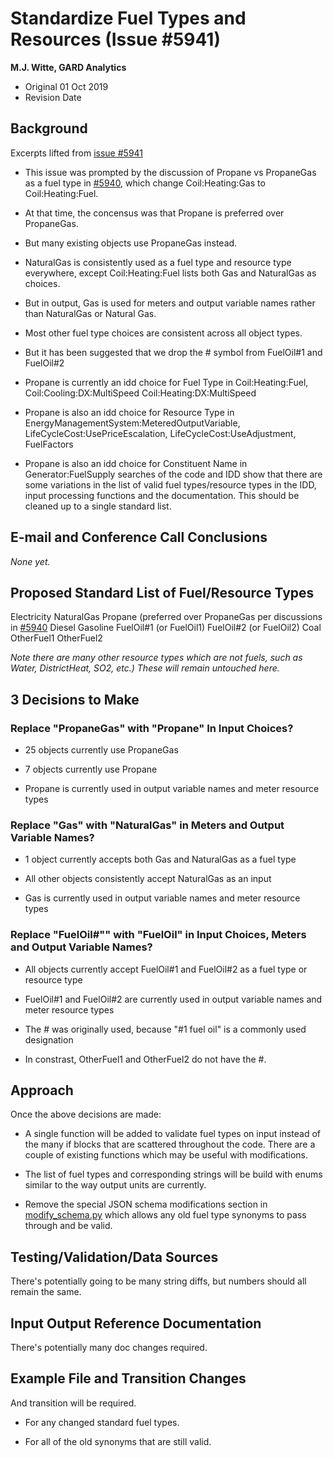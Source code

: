 Standardize Fuel Types and Resources (Issue #5941)
================

**M.J. Witte, GARD Analytics**

 - Original 01 Oct 2019
 - Revision Date
 

## Background ##

Excerpts lifted from [issue #5941](https://github.com/NREL/EnergyPlus/issues/5941)

 - This issue was prompted by the discussion of Propane vs PropaneGas as a fuel type in [#5940](https://github.com/NREL/EnergyPlus/pull/5940),
which change Coil:Heating:Gas to Coil:Heating:Fuel. 

 - At that time, the concensus was that Propane is preferred over PropaneGas.
 
 - But many existing objects use PropaneGas instead.
 
 - NaturalGas is consistently used as a fuel type and resource type everywhere, except Coil:Heating:Fuel lists both Gas and NaturalGas as choices.

 - But in output, Gas is used for meters and output variable names rather than NaturalGas or Natural Gas.
  
 - Most other fuel type choices are consistent across all object types.
 
 - But it has been suggested that we drop the # symbol from FuelOil#1 and FuelOil#2
 
  - Propane is currently an idd choice for Fuel Type in Coil:Heating:Fuel, Coil:Cooling:DX:MultiSpeed
  Coil:Heating:DX:MultiSpeed
  
  - Propane is also an idd choice for Resource Type in EnergyManagementSystem:MeteredOutputVariable, 
  LifeCycleCost:UsePriceEscalation, LifeCycleCost:UseAdjustment, FuelFactors
  
  - Propane is also an idd choice for Constituent Name in Generator:FuelSupply
searches of the code and IDD show that there are some variations in the list of valid fuel types/resource types in the IDD, input processing functions and the documentation.  This should be cleaned up to a single standard list.

## E-mail and  Conference Call Conclusions ##

*None yet.*

## Proposed Standard List of Fuel/Resource Types ##
Electricity
NaturalGas
Propane (preferred over PropaneGas per discussions in [#5940](https://github.com/NREL/EnergyPlus/pull/5940)
Diesel
Gasoline
FuelOil#1 (or FuelOil1)
FuelOil#2 (or FuelOil2)
Coal
OtherFuel1
OtherFuel2

*Note there are many other resource types which are not fuels, such as Water, DistrictHeat, SO2, etc.) These will remain untouched here.*

## 3 Decisions to Make ##

### Replace "PropaneGas" with "Propane" In Input Choices? ###

 - 25 objects currently use PropaneGas

 - 7 objects currently use Propane
 
 - Propane is currently used in output variable names and meter resource types

### Replace "Gas" with "NaturalGas" in Meters and Output Variable Names? ###

 - 1 object currently accepts both Gas and NaturalGas as a fuel type
 
 - All other objects consistently accept NaturalGas as an input
 
 - Gas is currently used in output variable names and meter resource types

### Replace "FuelOil#"" with "FuelOil" in Input Choices, Meters and Output Variable Names? ###

 - All objects currently accept FuelOil#1 and FuelOil#2 as a fuel type or resource type
 
 - FuelOil#1 and FuelOil#2 are currently used in output variable names and meter resource types
 
 - The # was originally used, because "#1  fuel oil" is a commonly used designation

 - In constrast, OtherFuel1 and OtherFuel2 do not have the #.
 
## Approach ##

Once the above decisions are made:

 - A single function will be added to validate fuel types on input instead of the many if blocks that are 
 scattered throughout the code. There are a couple of existing functions which may be useful with modifications.
 
 - The list of fuel types and corresponding strings will be build with enums similar to the way output units
 are currently.
 
 - Remove the special JSON schema modifications section in [modify_schema.py](https://github.com/NREL/EnergyPlus/blob/60ed7207c2f3058fe8dc400a1aa741149094bebe/scripts/dev/generate_epJSON_schema/modify_schema.py#L267-L297)
 which allows any old fuel type synonyms to pass through and be valid.


## Testing/Validation/Data Sources ##

There's potentially going to be many string diffs, but numbers should all remain the same.

## Input Output Reference Documentation ##

There's potentially many doc changes required.

## Example File and Transition Changes ##

And transition will be required.

 - For any changed standard fuel types.
 
 - For all of the old synonyms that are still valid.

